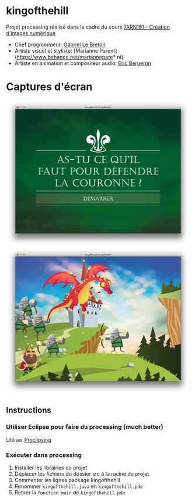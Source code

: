 # kingofthehill

Projet processing réalisé dans le cadre du cours [7ARN161 - Création d'images numérique](http://cours.uqac.ca/7ARN161)

* Chef programmeur: [Gabriel Le Breton](http://www.gableroux.com/)
* Artiste visuel et styliste: [Marianne Parent](https://www.behance.net/mariannepare* nt)
* Artiste en animation et compositeur audio: [Eric Bergeron](http://www.ericbergeron.ca/)

# Captures d'écran
![capture 1 kingofthehill](https://raw.githubusercontent.com/GabLeRoux/kingofthehill/master/screenshots/1.png)
![capture 2 kingofthehill](https://raw.githubusercontent.com/GabLeRoux/kingofthehill/master/screenshots/2.png)

## Instructions

### Utiliser Eclipse pour faire du processing (much better)

Utiliser [Proclipsing](https://code.google.com/p/proclipsing/wiki/GettingStarted)

### Exécuter dans processing

1. Installer les librairies du projet
2. Déplacer les fichiers du dossier src à la racine du projet
3. Commenter les lignes package kingofthehill
4. Renommer `kingofthehill.java` en `kingofthehill.pde`
5. Retirer la `fonction main` de `kingofthehill.pde`